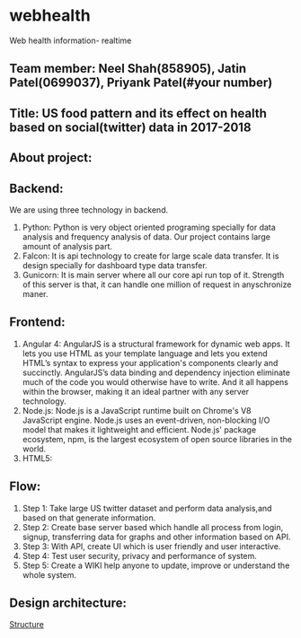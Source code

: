 # webhealth
Web health information- realtime

## Team member: Neel Shah(858905), Jatin Patel(0699037), Priyank Patel(#your number)

## Title: US food pattern and its effect on health based on social(twitter) data in 2017-2018

## About project:

## Backend:
We are using three technology in backend.
1. Python: Python is very object oriented programing specially for data analysis and frequency analysis of data. Our project contains large amount of analysis part.
2. Falcon: It is api technology to create for large scale data transfer. It is design specially for dashboard type data transfer.
3. Gunicorn: It is main server where all our core api run top of it. Strength of this server is that, it can handle one million of request in anyschronize maner.

## Frontend: 
1. Angular 4: AngularJS is a structural framework for dynamic web apps. It lets you use HTML as your template language and lets you extend HTML’s syntax to express your application's components clearly and succinctly. AngularJS’s data binding and dependency injection eliminate much of the code you would otherwise have to write. And it all happens within the browser, making it an ideal partner with any server technology.
2. Node.js: Node.js is a JavaScript runtime built on Chrome's V8 JavaScript engine. Node.js uses an event-driven, non-blocking I/O model that makes it lightweight and efficient. Node.js' package ecosystem, npm, is the largest ecosystem of open source libraries in the world.
3. HTML5: 

## Flow:
1. Step 1: Take large US twitter dataset and perform data analysis,and based on that generate information.
2. Step 2: Create base server based which handle all process from login, signup, transferring data for graphs and other information based on API.
3. Step 3: With API, create UI which is user friendly and user interactive.
4. Step 4: Test user security, privacy and performance of system.
5. Step 5: Create a WIKI help anyone to update, improve or understand the whole system.

## Design architecture:

[Structure](archi.png)

